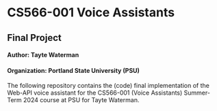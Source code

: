 # CS566-001 Voice Assistants
## Final Project
#### Author: Tayte Waterman
#### Organization: Portland State University (PSU)

The following repository contains the (code) final implementation of the Web-API voice assistant for the CS566-001 (Voice Assistants) Summer-Term 2024 course at PSU for Tayte Waterman.